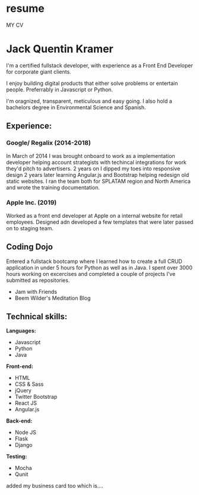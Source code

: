 # resume
MY CV

# Jack Quentin Kramer
I'm a certified fullstack developer, with experience as a Front End Developer for corporate giant clients.

I enjoy building digital products that either solve problems or entertain people. Preferrably in Javascript or Python.

I'm oragnized, transparent, meticulous and easy going. I also hold a bachelors degree in Environmental Science and Spanish.

## Experience:
### Google/ Regalix (2014-2018)
In March of 2014 I was brought onboard to work as a implementation developer helping account strategists with techincal integrations for work they'd pitch to advertisers. 2 years on I dipped my toes into responsive design 2 years later learning Angular.js and Bootstrap helping redesign old static websites. I ran the team both for SPLATAM region and North America and wrote the training documentation.

### Apple Inc. (2019)
Worked as a front end developer at Apple on a internal website for retail employees. Designed adn developed a few templates that were later passed on to staging team.

## Coding Dojo
Entered a fullstack bootcamp where I learned how to create a full CRUD application in under 5 hours for Python as well as in Java. I spent over 3000 hours working on excercises and completed a couple of projects I've submitted as repositories.
- Jam with Friends
- Beem Wilder's Meditation Blog


## Technical skills:

**Languages:**

* Javascript
* Python
* Java

**Front-end:**

* HTML
* CSS & Sass
* jQuery
* Twitter Bootstrap
* React JS
* Angular.js

**Back-end:**

* Node JS
* Flask
* Django


**Testing:**

* Mocha
* Qunit

added my business card too which is....
